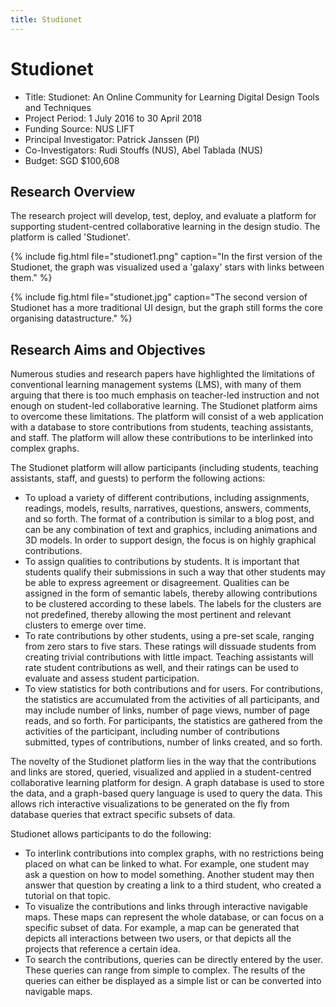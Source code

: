 ```yaml
---
title: Studionet
---
```

# Studionet

- Title: Studionet: An Online Community for Learning Digital Design Tools and Techniques
- Project Period: 1 July 2016 to 30 April 2018
- Funding Source: NUS LIFT
- Principal Investigator: Patrick Janssen (PI)
- Co-Investigators: Rudi Stouffs (NUS), Abel Tablada (NUS)
- Budget: SGD $100,608

## Research Overview

The research project will develop, test, deploy, and evaluate a platform for supporting student-centred collaborative learning in the design studio. The platform is called 'Studionet'.

{% include fig.html file="studionet1.png" caption="In the first version of the Studionet, the graph was visualized used a 'galaxy' stars with links between them." %}

{% include fig.html file="studionet.jpg" caption="The second version of Studionet has a more traditional UI design, but the graph still forms the core organising datastructure." %}

## Research Aims and Objectives 

Numerous studies and research papers have highlighted the limitations of conventional learning management systems (LMS), with many of them arguing that there is too much emphasis on teacher-led instruction and not enough on student-led collaborative learning. The Studionet platform aims to overcome these limitations. The platform will consist of a web application with a database to store contributions from students, teaching assistants, and staff. The platform will allow these contributions to be interlinked into complex graphs. 

The Studionet platform will allow participants (including students, teaching assistants, staff, and guests) to perform the following actions:

- To upload a variety of different contributions, including assignments, readings, models, results, narratives, questions, answers, comments, and so forth. The format of a contribution is similar to a blog post, and can be any combination of text and graphics, including animations and 3D models. In order to support design, the focus is on highly graphical contributions. 
- To assign qualities to contributions by students. It is important that students qualify their submissions in such a way that other students may be able to express agreement or disagreement. Qualities can be assigned in the form of semantic labels, thereby allowing contributions to be clustered according to these labels. The labels for the clusters are not predefined, thereby allowing the most pertinent and relevant clusters to emerge over time. 
- To rate contributions by other students, using a pre-set scale, ranging from zero stars to five stars. These ratings will dissuade students from creating trivial contributions with little impact. Teaching assistants will rate student contributions as well, and their ratings can be used to evaluate and assess student participation. 
- To view statistics for both contributions and for users. For contributions, the statistics are accumulated from the activities of all participants, and may include number of links, number of page views, number of page reads, and so forth. For participants, the statistics are gathered from the activities of the participant, including number of contributions submitted, types of contributions, number of links created, and so forth.

The novelty of the Studionet platform lies in the way that the contributions and links are stored, queried, visualized and applied in a student-centred collaborative learning platform for design. A graph database is used to store the data, and a graph-based query language is used to query the data. This allows rich interactive visualizations to be generated on the fly from database queries that extract specific subsets of data.

Studionet allows participants to do the following:

- To interlink contributions into complex graphs, with no restrictions being placed on what can be linked to what. For example, one student may ask a question on how to model something. Another student may then answer that question by creating a link to a third student, who created a tutorial on that topic.
- To visualize the contributions and links through interactive navigable maps. These maps can represent the whole database, or can focus on a specific subset of data. For example, a map can be generated that depicts all interactions between two users, or that depicts all the projects that reference a certain idea. 
- To search the contributions, queries can be directly entered by the user. These queries can range from simple to complex. The results of the queries can either be displayed as a simple list or can be converted into navigable maps.  

